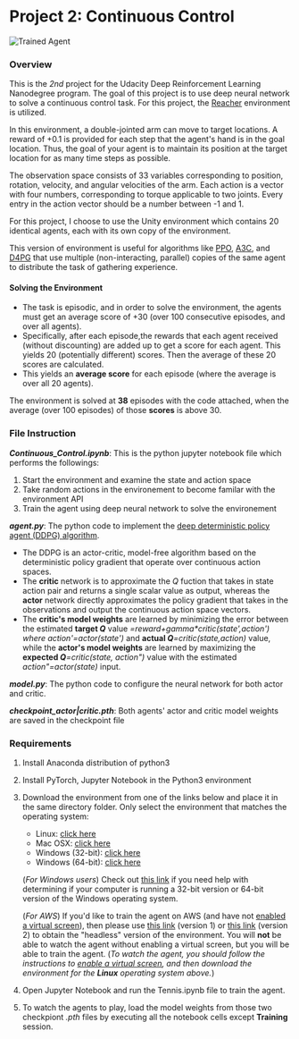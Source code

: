 [//]: # (Image References)

[image1]: https://user-images.githubusercontent.com/10624937/43851024-320ba930-9aff-11e8-8493-ee547c6af349.gif "Trained Agent"
[image2]: https://user-images.githubusercontent.com/10624937/43851646-d899bf20-9b00-11e8-858c-29b5c2c94ccc.png "Crawler"

# Project 2: Continuous Control

![Trained Agent][image1]

### Overview
This is the _2nd_ project for the Udacity Deep Reinforcement Learning Nanodegree program. The goal of this project is to use deep neural network to solve a continuous control task. For this project, the [Reacher](https://github.com/Unity-Technologies/ml-agents/blob/master/docs/Learning-Environment-Examples.md#reacher) environment is utilized.

In this environment, a double-jointed arm can move to target locations. A reward of +0.1 is provided for each step that the agent's hand is in the goal location. Thus, the goal of your agent is to maintain its position at the target location for as many time steps as possible.

The observation space consists of 33 variables corresponding to position, rotation, velocity, and angular velocities of the arm. Each action is a vector with four numbers, corresponding to torque applicable to two joints. Every entry in the action vector should be a number between -1 and 1.

For this project, I choose to use the Unity environment which contains 20 identical agents, each with its own copy of the environment.  

This version of environment is useful for algorithms like [PPO](https://arxiv.org/pdf/1707.06347.pdf), [A3C](https://arxiv.org/pdf/1602.01783.pdf), and [D4PG](https://openreview.net/pdf?id=SyZipzbCb) that use multiple (non-interacting, parallel) copies of the same agent to distribute the task of gathering experience.  

#### Solving the Environment

- The task is episodic, and in order to solve the environment, the agents must get an average score of +30 (over 100 consecutive episodes, and over all agents).  
- Specifically, after each episode,the rewards that each agent received (without discounting) are added up to get a score for each agent.  This yields 20 (potentially different) scores.  Then the average of these 20 scores are calculated. 
- This yields an **average score** for each episode (where the average is over all 20 agents).

The environment is solved at **38** episodes with the code attached, when the average (over 100 episodes) of those **scores** is above 30. 

### File Instruction
_**Continuous_Control.ipynb**_: This is the python jupyter notebook file which performs the followings:
1. Start the environment and examine the state and action space
2. Take random actions in the environement to become familar with the environment API
3. Train the agent using deep neural network to solve the environement

_**agent.py**_: The python code to implement the [deep deterministic policy agent (DDPG) algorithm](https://arxiv.org/abs/1509.02971).
- The DDPG is an actor-critic, model-free algorithm based on the deterministic policy gradient that operate over continuous action spaces. 
- The **critic** network is to approximate the _Q_ fuction that takes in state action pair and returns a single scalar value as output,  whereas the **actor** network directly approximates the policy gradient that takes in the observations and output the continuous action space vectors. 
- The **critic's model weights** are learned by minimizing the error between the estimated **target _Q_** value _=reward+gamma*critic(state',action') where action'=actor(state')_ and **actual _Q_**_=critic(state,action)_ value, while the **actor's model weights** are learned by maximizing the **expected _Q_**_=critic(state, action")_ value with the estimated _action"=actor(state)_ input.

_**model.py**_: The python code to configure the neural network for both actor and critic.

_**checkpoint_actor|critic.pth**_: Both agents' actor and critic model weights are saved in the checkpoint file

### Requirements
1. Install Anaconda distribution of python3

2. Install PyTorch, Jupyter Notebook in the Python3 environment

3. Download the environment from one of the links below and place it in the same directory folder. Only select the environment that matches the operating system:
  
      - Linux: [click here](https://s3-us-west-1.amazonaws.com/udacity-drlnd/P2/Reacher/Reacher_Linux.zip)
      - Mac OSX: [click here](https://s3-us-west-1.amazonaws.com/udacity-drlnd/P2/Reacher/Reacher.app.zip)
      - Windows (32-bit): [click here](https://s3-us-west-1.amazonaws.com/udacity-drlnd/P2/Reacher/Reacher_Windows_x86.zip)
      - Windows (64-bit): [click here](https://s3-us-west-1.amazonaws.com/udacity-drlnd/P2/Reacher/Reacher_Windows_x86_64.zip)
    
    (_For Windows users_) Check out [this link](https://support.microsoft.com/en-us/help/827218/how-to-determine-whether-a-computer-is-running-a-32-bit-version-or-64) if you need help with determining if your computer is running a 32-bit version or 64-bit version of the Windows operating system.

    (_For AWS_) If you'd like to train the agent on AWS (and have not [enabled a virtual screen](https://github.com/Unity-Technologies/ml-agents/blob/master/docs/Training-on-Amazon-Web-Service.md)), then please use [this link](https://s3-us-west-1.amazonaws.com/udacity-drlnd/P2/Reacher/one_agent/Reacher_Linux_NoVis.zip) (version 1) or [this link](https://s3-us-west-1.amazonaws.com/udacity-drlnd/P2/Reacher/Reacher_Linux_NoVis.zip) (version 2) to obtain the "headless" version of the environment.  You will **not** be able to watch the agent without enabling a virtual screen, but you will be able to train the agent.  (_To watch the agent, you should follow the instructions to [enable a virtual screen](https://github.com/Unity-Technologies/ml-agents/blob/master/docs/Training-on-Amazon-Web-Service.md), and then download the environment for the **Linux** operating system above._)

4. Open Jupyter Notebook and run the Tennis.ipynb file to train the agent. 

5. To watch the agents to play, load the model weights from those two checkpiont _.pth_ files by executing all the notebook cells except **Training** session.
